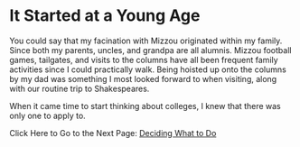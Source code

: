 # It Started at a Young Age

You could say that my facination with Mizzou originated within my family. Since both my parents, uncles, and grandpa are all alumnis. Mizzou football games, tailgates, and visits to the columns have all been frequent family activities since I could practically walk. Being hoisted up onto the columns by my dad was something I most looked forward to when visiting, along with our routine trip to Shakespeares. 

When it came time to start thinking about colleges, I knew that there was only one to apply to. 

Click Here to Go to the Next Page: [Deciding What to Do](page2.md)
